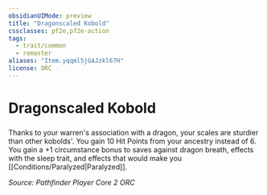 ```yaml
---
obsidianUIMode: preview
title: "Dragonscaled Kobold"
cssclasses: pf2e,pf2e-action
tags:
  - trait/common
  - remaster
aliases: "Item.yqqml5jGAJzkl67H"
license: ORC
---
```

# Dragonscaled Kobold

### 






Thanks to your warren's association with a dragon, your scales are sturdier than other kobolds'. You gain 10 Hit Points from your ancestry instead of 6. You gain a +1 circumstance bonus to saves against dragon breath, effects with the sleep trait, and effects that would make you [[Conditions/Paralyzed|Paralyzed]].

*Source: Pathfinder Player Core 2*
*ORC*